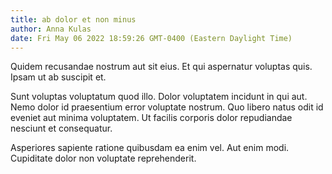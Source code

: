 ```yaml
---
title: ab dolor et non minus
author: Anna Kulas
date: Fri May 06 2022 18:59:26 GMT-0400 (Eastern Daylight Time)
---
```

Quidem recusandae nostrum aut sit eius. Et qui aspernatur voluptas quis. Ipsam ut ab suscipit et.

 Sunt voluptas voluptatum quod illo. Dolor voluptatem incidunt in qui aut. Nemo dolor id praesentium error voluptate nostrum. Quo libero natus odit id eveniet aut minima voluptatem. Ut facilis corporis dolor repudiandae nesciunt et consequatur.

 Asperiores sapiente ratione quibusdam ea enim vel. Aut enim modi. Cupiditate dolor non voluptate reprehenderit.